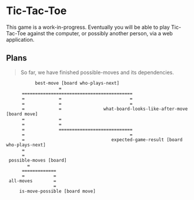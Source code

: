 # Tic-Tac-Toe

This game is a work-in-progress. Eventually you will 
be able to play Tic-Tac-Toe against the computer, or 
possibly another person, via a web application.

## Plans

> So far, we have finished possible-moves and its 
> dependencies.

               best-move [board who-plays-next]
                        =
          ==========================================
          =             =                          =
          =             =                          =
          =             =                what-board-looks-like-after-move [board move]
          =             =
          =             =
          =             ============================
          =                                        =
          =                                 expected-game-result [board who-plays-next]
          =                                  
          =                                  
     possible-moves [board]
            =   
          =============
          =           =
     all-moves        =
                      =
         is-move-possible [board move]
